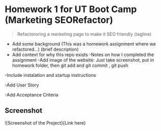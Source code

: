# Homework 1 for UT Boot Camp (Marketing SEORefactor)
>Refactororing a merketing page to make it SEO friendly (tagline)

- Add some background (This was a homework assignment where we refactored...) (brief description)
- Add context for why this repo exists
-Notes on how I completed the assignment
-Add image of the website: Just take screenshot, put in homework folder, then git add and git commit , git push

-Include instalation and startup instructions

-Add User Story

-Add Acceptance Criteria

## Screenshot
![Screenshot of the Project]{Link here}
